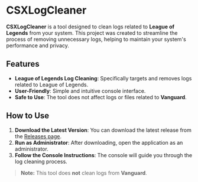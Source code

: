 # CSXLogCleaner

**CSXLogCleaner** is a tool designed to clean logs related to **League of Legends** from your system. This project was created to streamline the process of removing unnecessary logs, helping to maintain your system's performance and privacy.

## Features

- **League of Legends Log Cleaning**: Specifically targets and removes logs related to League of Legends.
- **User-Friendly**: Simple and intuitive console interface.
- **Safe to Use**: The tool does not affect logs or files related to **Vanguard**.

## How to Use

1. **Download the Latest Version**: You can download the latest release from the [Releases page](https://github.com/yuucsx/CSXLogCleaner/releases).
2. **Run as Administrator**: After downloading, open the application as an administrator.
3. **Follow the Console Instructions**: The console will guide you through the log cleaning process.

> **Note:** This tool does **not** clean logs from **Vanguard**.
